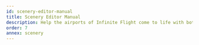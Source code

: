 ```yaml
---
id: scenery-editor-manual
title: Scenery Editor Manual
description: Help the airports of Infinite Flight come to life with both 2D and 3D editing. This manual is the rulebook on how to use our Scenery Editor within Infinite Flight.
order: 7
annex: scenery
---
```

